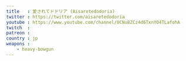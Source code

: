 ```yaml
---
title   : 愛されてドドリア (Aisaretedodoria)
twitter : https://twitter.com/aisaretedodoria
youtube : https://www.youtube.com/channel/UCNu8ZCz4d6TxnYO4TLafohA
twitch  : 
patreon : 
country : jp
weapons :
    - heavy-bowgun
---
```


